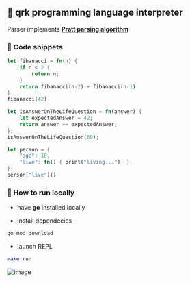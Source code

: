 ## 🌌 qrk programming language interpreter

Parser implements [**Pratt parsing algorithm**](https://journal.stuffwithstuff.com/2011/03/19/pratt-parsers-expression-parsing-made-easy/)

### 📃 Code snippets

```rs
let fibanacci = fn(n) {
    if n < 2 {
        return n;
    }
    return fibanacci(n-2) + fibanacci(n-1)
}
fibanacci(42)
```

```rs
let isAnswerOnTheLifeQuestion = fn(answer) { 
    let expectedAnswer = 42;
    return answer == expectedAnswer;
};
isAnswerOnTheLifeQuestion(69);
```

```rs
let person = {
    "age": 10,
    "live": fn() { print("living..."); },
};
person["live"]()
```

### 🚀 How to run locally

- have **go** installed locally

- install dependecies

```bash
go mod download
```

- launch REPL

```bash
make run
```

![image](https://github.com/vdchnsk/qrk/assets/64404596/5c51f070-0884-473f-b38a-299f0fbbfa4e)
